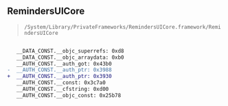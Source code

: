 ## RemindersUICore

> `/System/Library/PrivateFrameworks/RemindersUICore.framework/RemindersUICore`

```diff

   __DATA_CONST.__objc_superrefs: 0xd8
   __DATA_CONST.__objc_arraydata: 0xb0
   __AUTH_CONST.__auth_got: 0x43b0
-  __AUTH_CONST.__auth_ptr: 0x3988
+  __AUTH_CONST.__auth_ptr: 0x3930
   __AUTH_CONST.__const: 0x3c7a0
   __AUTH_CONST.__cfstring: 0xd00
   __AUTH_CONST.__objc_const: 0x25b78

```
